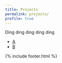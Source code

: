 ```yaml
---
title: Projects
permalink: projects/
profile: true
---
```


Ding ding ding ding ding

- [A](https://google.com)
- [B](https://bing.com)

{% include footer.html %}